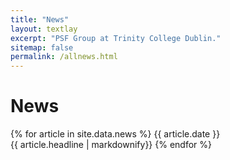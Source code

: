 ```yaml
---
title: "News"
layout: textlay
excerpt: "PSF Group at Trinity College Dublin."
sitemap: false
permalink: /allnews.html
---
```


# News

{% for article in site.data.news %}
{{ article.date }} <br> {{ article.headline | markdownify}}
{% endfor %}
